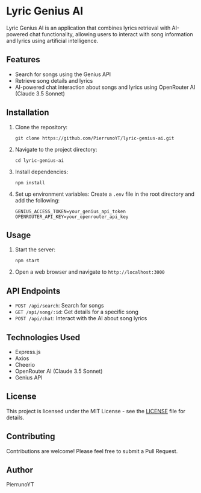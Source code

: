 # Lyric Genius AI

Lyric Genius AI is an application that combines lyrics retrieval with AI-powered chat functionality, allowing users to interact with song information and lyrics using artificial intelligence.

## Features

- Search for songs using the Genius API
- Retrieve song details and lyrics
- AI-powered chat interaction about songs and lyrics using OpenRouter AI (Claude 3.5 Sonnet)

## Installation

1. Clone the repository:
   ```
   git clone https://github.com/PierrunoYT/lyric-genius-ai.git
   ```
2. Navigate to the project directory:
   ```
   cd lyric-genius-ai
   ```
3. Install dependencies:
   ```
   npm install
   ```
4. Set up environment variables:
   Create a `.env` file in the root directory and add the following:
   ```
   GENIUS_ACCESS_TOKEN=your_genius_api_token
   OPENROUTER_API_KEY=your_openrouter_api_key
   ```

## Usage

1. Start the server:
   ```
   npm start
   ```
2. Open a web browser and navigate to `http://localhost:3000`

## API Endpoints

- `POST /api/search`: Search for songs
- `GET /api/song/:id`: Get details for a specific song
- `POST /api/chat`: Interact with the AI about song lyrics

## Technologies Used

- Express.js
- Axios
- Cheerio
- OpenRouter AI (Claude 3.5 Sonnet)
- Genius API

## License

This project is licensed under the MIT License - see the [LICENSE](LICENSE) file for details.

## Contributing

Contributions are welcome! Please feel free to submit a Pull Request.

## Author

PierrunoYT
